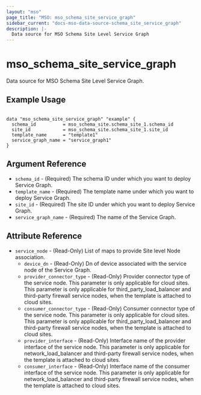 ```yaml
---
layout: "mso"
page_title: "MSO: mso_schema_site_service_graph"
sidebar_current: "docs-mso-data-source-schema_site_service_graph"
description: |-
  Data source for MSO Schema Site Level Service Graph
---
```


# mso_schema_site_service_graph #

Data source for MSO Schema Site Level Service Graph.

## Example Usage ##

```hcl

data "mso_schema_site_service_graph" "example" {
  schema_id          = mso_schema_site.schema_site_1.schema_id
  site_id            = mso_schema_site.schema_site_1.site_id
  template_name      = "template1"
  service_graph_name = "service_graph1"
}

```

## Argument Reference ##
* `schema_id` - (Required) The schema ID under which you want to deploy Service Graph.
* `template_name` - (Required) The template name under which you want to deploy Service Graph.
* `site_id` - (Required) The site ID under which you want to deploy Service Graph.
* `service_graph_name` - (Required) The name of the Service Graph.


## Attribute Reference ##

* `service_node` - (Read-Only) List of maps to provide Site level Node association.
    * `device_dn` - (Read-Only) Dn of device associated with the service node of the Service Graph.
    * `provider_connector_type` - (Read-Only) Provider connector type of the service node. This parameter is only applicable for cloud sites. This parameter is only applicable for third_party_load_balancer and third-party firewall service nodes, when the template is attached to cloud sites.
    * `consumer_connector_type` - (Read-Only) Consumer connector type of the service node. This parameter is only applicable for cloud sites. This parameter is only applicable for third_party_load_balancer and third-party firewall service nodes, when the template is attached to cloud sites.
    * `provider_interface` - (Read-Only) Interface name of the provider interface of the service node. This parameter is only applicable for network_load_balancer and third-party firewall service nodes, when the template is attached to cloud sites.
    * `consumer_interface` - (Read-Only) Interface name of the consumer interface of the service node. This parameter is only applicable for network_load_balancer and third-party firewall service nodes, when the template is attached to cloud sites.
